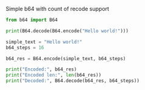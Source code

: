Simple b64 with count of recode support

```py
from b64 import B64

print(B64.decode(B64.encode("Hello world!")))

simple_text = "Hello world!"
b64_steps = 16

b64_res = B64.encode(simple_text, b64_steps)

print("Encoded:", b64_res)
print("Encoded len:", len(b64_res))
print("Decoded:", B64.decode(b64_res, b64_steps))
```